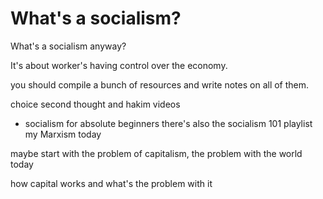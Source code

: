 # What's a socialism?
What's a socialism anyway?

It's about worker's having control over the economy.

you should compile a bunch of resources and write notes on all of them.

choice second thought and hakim videos
- socialism for absolute beginners
there's also the socialism 101 playlist my Marxism today

maybe start with the problem of capitalism, the problem with the world today

how capital works and what's the problem with it


